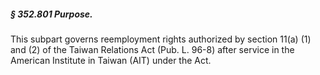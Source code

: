 ##### § 352.801 Purpose. #####

This subpart governs reemployment rights authorized by section 11(a) (1) and (2) of the Taiwan Relations Act (Pub. L. 96-8) after service in the American Institute in Taiwan (AIT) under the Act.